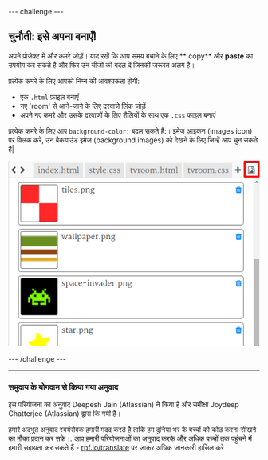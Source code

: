 --- challenge ---

## चुनौती: इसे अपना बनाएँ!

अपने प्रोजेक्ट में और कमरे जोड़ें। याद रखें कि आप समय बचाने के लिए ** copy** और **paste** का उपयोग कर सकते हैं और फिर उन चीजों को बदल दें जिनकी जरूरत अलग है।

प्रत्येक कमरे के लिए आपको निम्न की आवश्यकता होगी:

+ एक `.html` फ़ाइल बनाएँ
+ नए 'room' से आने-जाने के लिए दरवाजे लिंक जोड़ें
+ अपने नए कमरे और उसके दरवाजों के लिए शैलियों के साथ एक `.css` फाइल बनाएं

प्रत्येक कमरे के लिए आप `background-color:` बदल सकते हैं:। इमेज आइकन (images icon) पर क्लिक करें, उन बैकग्राउंड इमेज (background images) को देखने के लिए जिन्हें आप चुन सकते हैं|

![स्क्रीनशॉट](images/rooms-images.png)

--- /challenge ---

***

### समुदाय के योगदान से किया गया अनुवाद

इस परियोजना का अनुवाद Deepesh Jain (Atlassian) ने किया है और समीक्षा Joydeep Chatterjee (Atlassian) द्वारा कि गयी  है।

हमारे अद्भुत अनुवाद स्वयंसेवक हमारी मदद करते है ताकि हम दुनिया भर के बच्चों को कोड करना सीखने का मौका प्रदान कर सके।. आप हमारी परियोजनाओं का अनुवाद करके और अधिक बच्चों तक पहुंचने में हमारी सहायता कर सकते हैं - [rpf.io/translate](https://rpf.io/translate) पर जाकर अधिक जानकारी हासिल करे